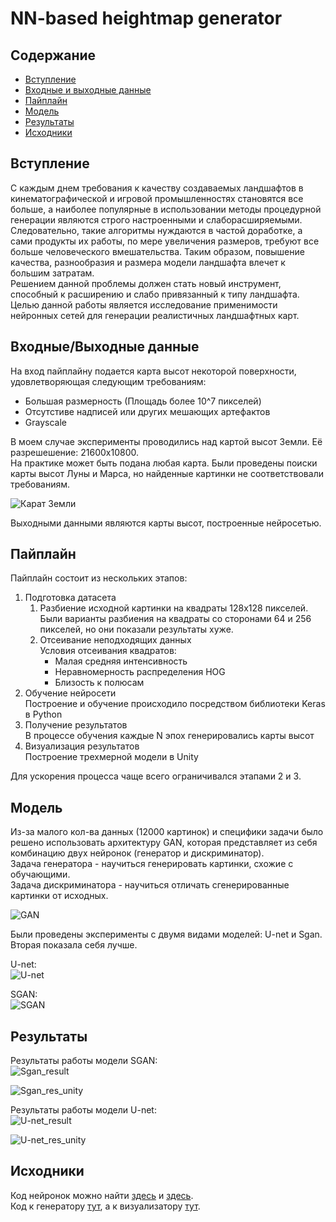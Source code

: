 # NN-based heightmap generator

## Содержание

- [Вступление](#introduction)
- [Входные и выходные данные](#in/out_data)
- [Пайплайн](#pipeline)
- [Модель](#model)
- [Результаты](#results)
- [Исходники](#source)

## Вступление
С каждым днем требования к качеству создаваемых ландшафтов в кинематографической и игровой промышленностях становятся все больше, а наиболее популярные в
использовании методы процедурной генерации являются строго настроенными и слаборасширяемыми. Следовательно, такие алгоритмы нуждаются в частой доработке, а сами 
продукты их работы, по мере увеличения размеров, требуют все больше человеческого вмешательства. Таким образом, повышение качества, разнообразия и размера модели 
ландшафта влечет к большим затратам.   
Решением данной проблемы должен стать новый инструмент, способный к расширению и слабо привязанный к типу ландшафта. 
Целью данной работы является исследование применимости нейронных сетей для генерации реалистичных ландшафтных карт.

## Входные/Выходные данные
На вход пайплайну подается карта высот некоторой поверхности, удовлетворяющая следующим требованиям:   
   + Большая размерность (Площадь более 10^7 пикселей)   
   + Отсутстиве надписей или других мешающих артефактов
   + Grayscale
   
В моем случае эксперименты проводились над картой высот Земли. Её разрешешение: 21600х10800.   
На практике может быть подана любая карта. 
Были проведены поиски карты высот Луны и Марса, но найденные картинки не соответствовали требованиям.

![Карат Земли](https://github.com/HellInsider/DiplomaWork/blob/main/imgsForReadme/EarthMap.png)
    
Выходными данными являются карты высот, построенные нейросетью.
   
## Пайплайн   
Пайплайн состоит из нескольких этапов:   
1. Подготовка датасета   
   1. Разбиение исходной картинки на квадраты 128х128 пикселей.   
       Были варианты разбиения на квадраты со сторонами 64 и 256 пикселей, но они показали результаты хуже.      
   2. Отсеивание неподходящих данных   
     Условия отсеивания квадратов:      
       - Малая средняя интенсивность   
       - Неравномерность распределения HOG   
       - Близость к полюсам    
2. Обучение нейросети   
   Построение и обучение происходило посредством библиотеки Keras в Python    
3. Получение результатов    
   В процессе обучения каждые N эпох генерировались карты высот   
4. Визуализация результатов   
   Построение трехмерной модели в Unity   
  
  Для ускорения процесса чаще всего ограничивался этапами 2 и 3.    

## Модель   
Из-за малого кол-ва данных (12000 картинок) и специфики задачи было решено использовать архитектуру GAN, которая представляет из себя комбинацию двух нейронок (генератор и дискриминатор).   
Задача генератора - научиться генерировать картинки, схожие с обучающими.   
Задача дискриминатора - научиться отличать сгенерированные картинки от исходных.   

![GAN](https://github.com/HellInsider/DiplomaWork/blob/main/imgsForReadme/GAN.png)

Были проведены эксперименты с двумя видами моделей: U-net и Sgan.   
Вторая показала себя лучше.  

U-net:   
![U-net](https://github.com/HellInsider/DiplomaWork/blob/main/imgsForReadme/U-net.png)   
   
SGAN:   
![SGAN](https://github.com/HellInsider/DiplomaWork/blob/main/imgsForReadme/SGAN.png)

## Результаты   
Результаты работы модели SGAN:       
![Sgan_result](https://github.com/HellInsider/DiplomaWork/blob/main/imgsForReadme/Sgan_result.png)   
   
![Sgan_res_unity](https://github.com/HellInsider/DiplomaWork/blob/main/imgsForReadme/Sgan_res_unity.png)   
   
Результаты работы модели U-net:      
![U-net_result](https://github.com/HellInsider/DiplomaWork/blob/main/imgsForReadme/U-net_result.png)   
   
![U-net_res_unity](https://github.com/HellInsider/DiplomaWork/blob/main/imgsForReadme/U-net_res_unity.png)    

## Исходники   
Код нейронок можно найти [здесь](https://github.com/HellInsider/DiplomaWork/blob/main/DiplomaWork.ipynb)
и [здесь](https://github.com/HellInsider/DiplomaWork/blob/main/DiplomaWork%20(U-net).ipynb).   
Код к генератору [тут](https://github.com/HellInsider/DiplomaWork/tree/main/DataGenerator), а к визуализатору [тут](https://github.com/HellInsider/DiplomaWork/tree/main/UnityRenderer).
